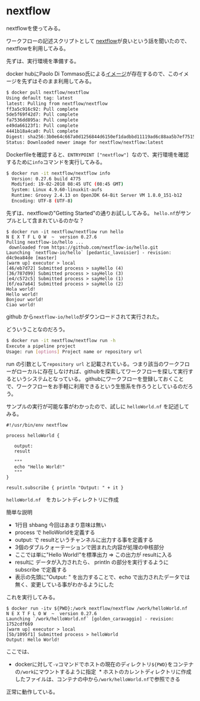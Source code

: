 # nextflow
nextflowを使ってみる。

ワークフローの記述スクリプトとして [nextflow](https://www.nextflow.io)が良いという話を聞いたので、nextflowを利用してみる。

先ずは、実行環境を準備する。

docker hubにPaolo Di Tommaso氏による[イメージ](https://hub.docker.com/r/nextflow/nextflow/)が存在するので、このイメージを先ずはそのまま利用してみる。

```bash
$ docker pull nextflow/nextflow
Using default tag: latest
latest: Pulling from nextflow/nextflow
ff3a5c916c92: Pull complete 
5de5f69f42d7: Pull complete 
fa7536dd895a: Pull complete 
e49da66123f1: Pull complete 
4441b18a4ca0: Pull complete 
Digest: sha256:3b0e64c667a0d1256844d6150ef1dadbbd11119ad6c88aa5b7ef7515d7968ba1
Status: Downloaded newer image for nextflow/nextflow:latest
```

Dockerfileを確認すると、`ENTRYPOINT ["nextflow"] `なので、実行環境を確認するために`info`コマンドを実行してみる。

```bash
$ docker run -it nextflow/nextflow info
  Version: 0.27.6 build 4775
  Modified: 19-02-2018 08:45 UTC (08:45 GMT)
  System: Linux 4.9.60-linuxkit-aufs
  Runtime: Groovy 2.4.13 on OpenJDK 64-Bit Server VM 1.8.0_151-b12
  Encoding: UTF-8 (UTF-8)
```

先ずは、nextflowの"Getting Started"の通りお試ししてみる。
`hello.nf`がサンプルとして含まれているのかな？

```
$ docker run -it nextflow/nextflow run hello
N E X T F L O W  ~  version 0.27.6
Pulling nextflow-io/hello ...
 downloaded from https://github.com/nextflow-io/hello.git
Launching `nextflow-io/hello` [pedantic_lavoisier] - revision: d4c9ea84de [master]
[warm up] executor > local
[46/eb7d72] Submitted process > sayHello (4)
[36/787d99] Submitted process > sayHello (3)
[e4/c572c5] Submitted process > sayHello (1)
[6f/ea7a64] Submitted process > sayHello (2)
Hola world!
Hello world!
Bonjour world!
Ciao world!
```

github から`nextflow-io/hello`がダウンロードされて実行された。

どういうことなのだろう。

```bash
$ docker run -it nextflow/nextflow run -h
Execute a pipeline project
Usage: run [options] Project name or repository url
```

run の引数として`repository url` と記載されている。つまり該当のワークフローがローカルに存在しなければ、githubを探索してワークフローを探して実行するというシステムとなっている。
githubにワークフローを登録しておくことで、ワークフローをお手軽に利用できるという生態系を作ろうとしているのだろう。

サンプルの実行が可能な事がわかったので、試しに `helloWorld.nf` を記述してみる。

```groovy:helloWorld.nf
#!/usr/bin/env nextflow

process helloWorld {

   output:
   result

   """
   echo "Hello World!"
   """
}

result.subscribe { println "Output: " + it }
```

`helloWorld.nf`　をカレントディレクトリに作成

簡単な説明

* 1行目 shbang 今回はあまり意味は無い
* process で helloWorldを定義する
* output: で resultというチャンネルに出力する事を定義する
* 3個のダブルクォーテーションで囲まれた内容が処理の中核部分
 * ここでは単に"Hello World!"を標準出力 => この出力が resultに入る
* resultに データが入力されたら、 println の部分を実行するように subscribe で定義する
 * 表示の先頭に"Output: " を出力することで、echo で出力されたデータでは無く、変更している事がわかるようにした

これを実行してみる。

```screen
$ docker run -itv ${PWD}:/work nextflow/nextflow /work/helloWorld.nf 
N E X T F L O W  ~  version 0.27.6
Launching `/work/helloWorld.nf` [golden_caravaggio] - revision: 1752cdf669
[warm up] executor > local
[5b/1095f1] Submitted process > helloWorld
Output: Hello World!
```

ここでは、

* dockerに対して`-v`コマンドでホストの現在のディレクトリ`${PWD}`をコンテナの`/work`にマウントするように指定
  * ホストのカレントディレクトリに作成したファイルは、コンテナの中から`/work/helloWorld.nf`で参照できる

正常に動作している。




